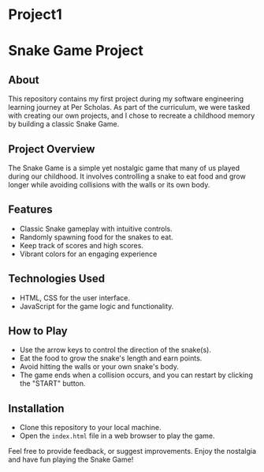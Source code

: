 # Project1
  
# Snake Game Project

## About
This repository contains my first project during my software engineering learning journey at Per Scholas. As part of the curriculum, we were tasked with creating our own projects, and I chose to recreate a childhood memory by building a classic Snake Game.

## Project Overview
The Snake Game is a simple yet nostalgic game that many of us played during our childhood. It involves controlling a snake to eat food and grow longer while avoiding collisions with the walls or its own body.

## Features
- Classic Snake gameplay with intuitive controls.
- Randomly spawning food for the snakes to eat.
- Keep track of scores and high scores.
- Vibrant colors for an engaging experience

## Technologies Used
- HTML, CSS for the user interface.
- JavaScript for the game logic and functionality.

## How to Play
- Use the arrow keys to control the direction of the snake(s).
- Eat the food to grow the snake's length and earn points.
- Avoid hitting the walls or your own snake's body.
- The game ends when a collision occurs, and you can restart by clicking the "START" button.

## Installation
- Clone this repository to your local machine.
- Open the `index.html` file in a web browser to play the game.

Feel free to  provide feedback, or suggest improvements. Enjoy the nostalgia and have fun playing the Snake Game!
 

